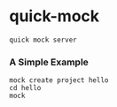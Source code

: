 # quick-mock
    quick mock server


### A Simple Example
```
mock create project hello
cd hello
mock
```